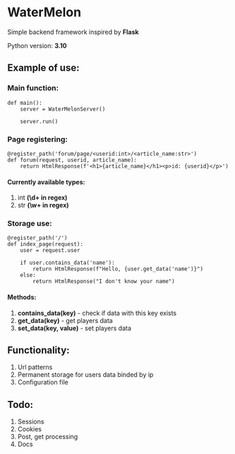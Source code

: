 # WaterMelon
Simple backend framework inspired by **Flask**

Python version: **3.10**

## Example of use:

### Main function:
    def main():
        server = WaterMelonServer()

        server.run()

### Page registering:
    @register_path('forum/page/<userid:int>/<article_name:str>')
    def forum(request, userid, article_name):
        return HtmlResponse(f'<h1>{article_name}</h1><p>id: {userid}</p>')

#### Currently available types:
1. int **(\d+ in regex)**
2. str **(\w+ in regex)**

### Storage use:
    @register_path('/')
    def index_page(request):
        user = request.user

        if user.contains_data('name'):
            return HtmlResponse(f"Hello, {user.get_data('name')}")
        else:
            return HtmlResponse("I don't know your name")

#### Methods:
1. **contains_data(key)** - check if data with this key exists
2. **get_data(key)** - get players data
3. **set_data(key, value)** - set players data

## Functionality:

1. Url patterns
2. Permanent storage for users data binded by ip 
3. Configuration file

## Todo:
1. Sessions
2. Cookies
3. Post, get processing
4. Docs